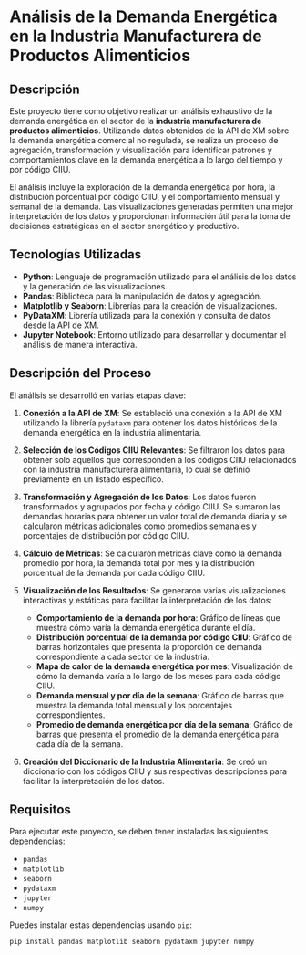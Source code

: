 # Análisis de la Demanda Energética en la Industria Manufacturera de Productos Alimenticios

## Descripción

Este proyecto tiene como objetivo realizar un análisis exhaustivo de la demanda energética en el sector de la **industria manufacturera de productos alimenticios**. Utilizando datos obtenidos de la API de XM sobre la demanda energética comercial no regulada, se realiza un proceso de agregación, transformación y visualización para identificar patrones y comportamientos clave en la demanda energética a lo largo del tiempo y por código CIIU.

El análisis incluye la exploración de la demanda energética por hora, la distribución porcentual por código CIIU, y el comportamiento mensual y semanal de la demanda. Las visualizaciones generadas permiten una mejor interpretación de los datos y proporcionan información útil para la toma de decisiones estratégicas en el sector energético y productivo.

## Tecnologías Utilizadas

- **Python**: Lenguaje de programación utilizado para el análisis de los datos y la generación de las visualizaciones.
- **Pandas**: Biblioteca para la manipulación de datos y agregación.
- **Matplotlib y Seaborn**: Librerías para la creación de visualizaciones.
- **PyDataXM**: Librería utilizada para la conexión y consulta de datos desde la API de XM.
- **Jupyter Notebook**: Entorno utilizado para desarrollar y documentar el análisis de manera interactiva.

## Descripción del Proceso

El análisis se desarrolló en varias etapas clave:

1. **Conexión a la API de XM**: Se estableció una conexión a la API de XM utilizando la librería `pydataxm` para obtener los datos históricos de la demanda energética en la industria alimentaria.

2. **Selección de los Códigos CIIU Relevantes**: Se filtraron los datos para obtener solo aquellos que corresponden a los códigos CIIU relacionados con la industria manufacturera alimentaria, lo cual se definió previamente en un listado específico.

3. **Transformación y Agregación de los Datos**: Los datos fueron transformados y agrupados por fecha y código CIIU. Se sumaron las demandas horarias para obtener un valor total de demanda diaria y se calcularon métricas adicionales como promedios semanales y porcentajes de distribución por código CIIU.

4. **Cálculo de Métricas**: Se calcularon métricas clave como la demanda promedio por hora, la demanda total por mes y la distribución porcentual de la demanda por cada código CIIU.

5. **Visualización de los Resultados**: Se generaron varias visualizaciones interactivas y estáticas para facilitar la interpretación de los datos:
   - **Comportamiento de la demanda por hora**: Gráfico de líneas que muestra cómo varía la demanda energética durante el día.
   - **Distribución porcentual de la demanda por código CIIU**: Gráfico de barras horizontales que presenta la proporción de demanda correspondiente a cada sector de la industria.
   - **Mapa de calor de la demanda energética por mes**: Visualización de cómo la demanda varía a lo largo de los meses para cada código CIIU.
   - **Demanda mensual y por día de la semana**: Gráfico de barras que muestra la demanda total mensual y los porcentajes correspondientes.
   - **Promedio de demanda energética por día de la semana**: Gráfico de barras que presenta el promedio de la demanda energética para cada día de la semana.

6. **Creación del Diccionario de la Industria Alimentaria**: Se creó un diccionario con los códigos CIIU y sus respectivas descripciones para facilitar la interpretación de los datos.

## Requisitos

Para ejecutar este proyecto, se deben tener instaladas las siguientes dependencias:

- `pandas`
- `matplotlib`
- `seaborn`
- `pydataxm`
- `jupyter`
- `numpy`

Puedes instalar estas dependencias usando `pip`:

```bash
pip install pandas matplotlib seaborn pydataxm jupyter numpy
